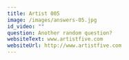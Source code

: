 ```yaml
---
title: Artist 005
image: /images/answers-05.jpg
id_video: ""
question: Another random question?
websiteText: www.artistfive.com
websiteUrl: http://www.artistfive.com
---
```


